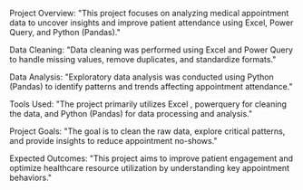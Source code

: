 Project Overview:
"This project focuses on analyzing medical appointment data to uncover insights and improve patient attendance using Excel, Power Query, and Python (Pandas)."

Data Cleaning:
"Data cleaning was performed using Excel and Power Query to handle missing values, remove duplicates, and standardize formats."

Data Analysis:
"Exploratory data analysis was conducted using Python (Pandas) to identify patterns and trends affecting appointment attendance."

Tools Used:
"The project primarily utilizes Excel , powerquery for cleaning the data, and Python (Pandas) for data processing and analysis."

Project Goals:
"The goal is to clean the raw data, explore critical patterns, and provide insights to reduce appointment no-shows."

Expected Outcomes:
"This project aims to improve patient engagement and optimize healthcare resource utilization by understanding key appointment behaviors."
